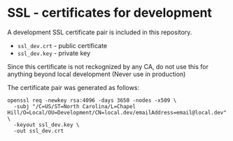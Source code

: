 # SSL - certificates for development

A development SSL certificate pair is included in this repository.

- `ssl_dev.crt` - public certificate
- `ssl_dev.key` - private key

Since this certificate is not reckognized by any CA, do not use this for anything beyond local development (Never use in production)

The certificate pair was generated as follows:

```
openssl req -newkey rsa:4096 -days 3650 -nodes -x509 \
  -subj "/C=US/ST=North Carolina/L=Chapel Hill/O=Local/OU=Development/CN=local.dev/emailAddress=email@local.dev" \
  -keyout ssl_dev.key \
  -out ssl_dev.crt
```
